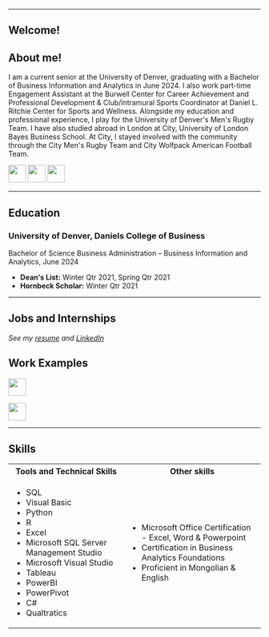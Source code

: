 <!-- Main Page -->
<a name="top"></a>
<hr>

## Welcome!
## About me!
I am a current senior at the University of Denver, graduating with a Bachelor of Business Information and Analytics in June 2024. I also work part-time Engagement Assistant at the Burwell Center for Career Achievement and Professional Development & Club/Intramural Sports Coordinator at Daniel L. Ritchie Center for Sports and Wellness. Alongside my education and professional experience, I play for the University of Denver's Men's Rugby Team. I have also studied abroad in London at City, University of London Bayes Business School. At City, I stayed involved with the community through the City Men's Rugby Team and City Wolfpack American Football Team.

[<img src="https://user-images.githubusercontent.com/91146906/162140860-bfb69654-5603-49bd-a7a1-a836ab1c772c.svg" height="35"/>](#education)
[<img src="https://user-images.githubusercontent.com/91146906/162140921-207cd392-cfe5-40e6-a84e-0a16e19e405a.svg" height="35"/>](#profExp)
[<img src="https://user-images.githubusercontent.com/91146906/162140965-cf707805-9abd-43f7-8314-4f96794c44dc.svg" height="35"/>](#skills)

<!-- Education Section -->
<a name="education"></a>
<hr>

## Education
### University of Denver, Daniels College of Business
Bachelor of Science Business Administration – Business Information and Analytics, June 2024

- **Dean's List:** Winter Qtr 2021, Spring Qtr 2021
- **Hornbeck Scholar:** Winter Qtr 2021


<!-- Jobs and Internships Section -->
<a name="profExp"></a>
<hr>

## Jobs and Internships
*See my [resume](/Resume-Sondor-Bayarbat.pdf) and [LinkedIn](https://www.linkedin.com/in/sondor-bayarbat/)*

## Work Examples
[<img src="https://user-images.githubusercontent.com/91146906/152291436-225cf6f7-2fb4-4c9c-b6bd-96a5010d3db7.svg" height="35"/>](/DanielsDistinctionPortfolio/#top)

[<img src="https://user-images.githubusercontent.com/91146906/152072378-b0168a2d-e85c-47c6-a272-fcfb3f6a44ae.svg" height="35"/>](#top)

<!-- Skills Section -->
<a name="skills"></a>
<hr>

## Skills

<table>
  <tr>
    <th>Tools and Technical Skills</th>
    <th>Other skills</th>
  </tr>
  <tr>
    <td>
      <ul>
        <li>SQL</li>
        <li>Visual Basic</li>
        <li>Python</li>
        <li>R</li>
        <li>Excel</li>
        <li>Microsoft SQL Server Management Studio</li>
        <li>Microsoft Visual Studio</li>
        <li>Tableau</li>
        <li>PowerBI</li>
        <li>PowerPivot</li>
        <li>C#</li>
        <li>Qualtratics</li>
      </ul>
    </td>
    <td>
      <ul>
        <li>Microsoft Office Certification - Excel, Word & Powerpoint</li>
        <li>Certification in Business Analytics Foundations</li>
        <li>Proficient in Mongolian & English</li></li>
      </ul>
    </td>
  </tr>
</table>
